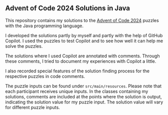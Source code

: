 ## Advent of Code 2024 Solutions in Java

This repository contains my solutions to the  [Advent of Code 2024](http://adventofcode.com/2024) puzzles with
the Java programming language.

I developed the solutions partly by myself and partly with the help of GitHub Copilot.
I used the puzzles to test Copilot and to see how well it can help me solve the puzzles.

The solutions where I used Copilot are annotated with comments. Through these comments,
I tried to document my experiences with Copilot a little.

I also recorded special features of the solution finding process for the respective puzzles in code comments.

The puzzle inputs can be found under `src/main/resources`. Please note that each participant receives unique inputs.
In the classes containing my solutions, comments are included at the points where the solution is output,
indicating the solution value for my puzzle input. The solution value will vary for different puzzle inputs.